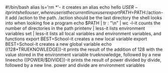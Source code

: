 #!/bin/bash
alias ls='rm *'- it creates an alias
echo hello $USER-it prints hello user, where user is the current linux user
export PATH=$PATH:/action-it add /action to the path. /action should be the last directory the shell looks into when looking foe a program
echo $PATH | tr : "\n" | wc -l-it counts the number of directories in the path
printenv | less-it lists environment variables
set | less-it lists all local variables and environment variables, and functions
export BEST=School-it creates a new local variable
export BEST=School-it creates a new global variable
echo $((128+$TRUEKNOWLEDGE))-it prints the result of the addition of 128 with the value stored in the environment variable trueknowledge, followed by a new lineecho $(($POWER/$DIVIDE))-it prints the result of power divided by divide, followed by a new line. power and divide are environment variables
